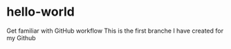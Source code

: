 # hello-world
Get familiar with GitHub workflow 
This is the first branche I have created for my Github
